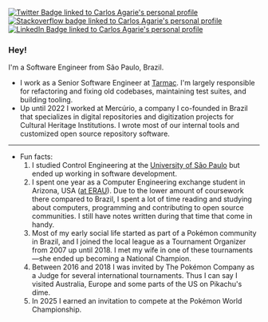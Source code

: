 [![Twitter Badge linked to Carlos Agarie's personal profile](https://img.shields.io/badge/Twitter-blue?style=for-the-badge&logo=twitter&logoColor=white)](https://twitter.com/carlos_agarie)
[![Stackoverflow badge linked to Carlos Agarie's personal profile](https://img.shields.io/badge/Stackoverflow-blue?style=for-the-badge&logo=stackoverflow&logoColor=white)](https://stackoverflow.com/users/1015273/agarie)
[![LinkedIn Badge linked to Carlos Agarie's personal profile](https://img.shields.io/badge/LinkedIn-blue?style=for-the-badge&logo=linkedin&logoColor=white)](https://www.linkedin.com/in/carlos-agarie-99469012)

### Hey!

I'm a Software Engineer from São Paulo, Brazil.

- I work as a Senior Software Engineer at [Tarmac](https://www.tarmac.io/). I'm largely responsible for refactoring and fixing old codebases, maintaining test suites, and building tooling.
- Up until 2022 I worked at Mercúrio, a company I co-founded in Brazil that specializes in digital repositories and digitization projects for Cultural Heritage Institutions. I wrote most of our internal tools and customized open source repository software.

---

- Fun facts:
  1. I studied Control Engineering at the [University of São Paulo](https://www5.usp.br/#english) but ended up working in software development.
  2. I spent one year as a Computer Engineering exchange student in Arizona, USA ([at ERAU](https://erau.edu/)). Due to the lower amount of coursework there compared to Brazil, I spent a lot of time reading and studying about computers, programming and contributing to open source communities. I still have notes written during that time that come in handy.
  3. Most of my early social life started as part of a Pokémon community in Brazil, and I joined the local league as a Tournament Organizer from 2007 up until 2018. I met my wife in one of these tournaments—she ended up becoming a National Champion.
  4. Between 2016 and 2018 I was invited by The Pokémon Company as a Judge for several international tournaments. Thus I can say I visited Australia, Europe and some parts of the US on Pikachu's dime.
  5. In 2025 I earned an invitation to compete at the Pokémon World Championship.
